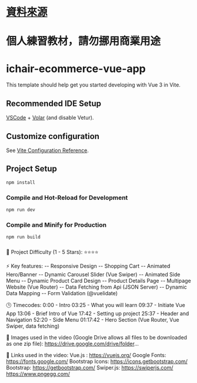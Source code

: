 # [資料來源](https://www.youtube.com/@DStudioTechnology)
# 個人練習教材，請勿挪用商業用途
# ichair-ecommerce-vue-app

This template should help get you started developing with Vue 3 in Vite.

## Recommended IDE Setup

[VSCode](https://code.visualstudio.com/) + [Volar](https://marketplace.visualstudio.com/items?itemName=Vue.volar) (and disable Vetur).

## Customize configuration

See [Vite Configuration Reference](https://vitejs.dev/config/).

## Project Setup

```sh
npm install
```

### Compile and Hot-Reload for Development

```sh
npm run dev
```

### Compile and Minify for Production

```sh
npm run build
```
###
📢 Project Difficulty (1 - 5 Stars):
⭐️⭐️⭐️⭐️

⚡️ Key features:
-- Responsive Design
-- Shopping Cart
-- Animated Hero/Banner
-- Dynamic Carousel Slider (Vue Swiper)
-- Animated Side Menu
-- Dynamic Product Card Design
-- Product Details Page
-- Multipage Website (Vue Router)
-- Data Fetching from Api (JSON Server)
-- Dynamic Data Mapping
-- Form Validation (@vuelidate)

🕒 Timecodes:
0:00 - Intro
03:25 - What you will learn
09:37 - Initiate Vue App
13:06 - Brief Intro of Vue
17:42 - Setting up project
25:37 - Header and Navigation 
52:20 - Side Menu
01:17:42 - Hero Section (Vue Router, Vue Swiper, data fetching)

🎈 Images used in the video (Google Drive allows all files to be downloaded as one zip file):
https://drive.google.com/drive/folder...

🔗 Links used in the video:
Vue.js : https://vuejs.org/
Google Fonts: https://fonts.google.com/
Bootstrap Icons: https://icons.getbootstrap.com/
Bootstrap: https://getbootstrap.com/
Swiper.js: https://swiperjs.com/
https://www.pngegg.com/
